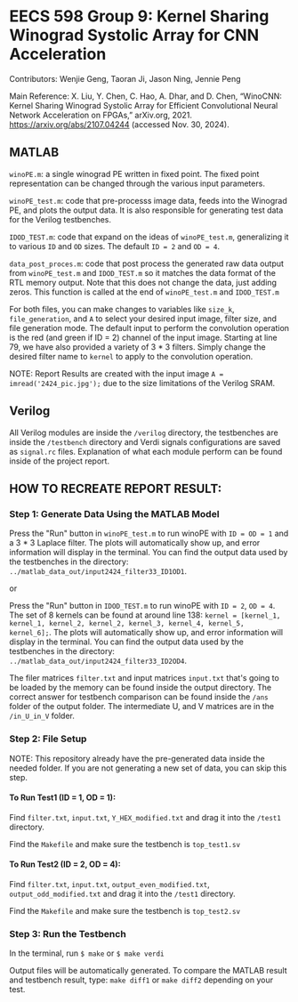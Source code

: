 # EECS 598 Group 9: Kernel Sharing Winograd Systolic Array for CNN Acceleration
Contributors: Wenjie Geng, Taoran Ji, Jason Ning, Jennie Peng 

Main Reference: X. Liu, Y. Chen, C. Hao, A. Dhar, and D. Chen, “WinoCNN: Kernel Sharing Winograd Systolic Array for Efficient Convolutional Neural Network Acceleration on FPGAs,” arXiv.org, 2021. https://arxiv.org/abs/2107.04244 (accessed Nov. 30, 2024).
‌
## MATLAB
`winoPE.m`: a single winograd PE written in fixed point. The fixed point representation can be changed through the various input parameters.

`winoPE_test.m`: code that pre-processs image data, feeds into the Winograd PE, and plots the output data. It is also responsible for generating test data for the Verilog testbenches.

`IDOD_TEST.m`: code that expand on the ideas of `winoPE_test.m`, generalizing it to various `ID` and `OD` sizes. The default `ID = 2` and `OD = 4`.

`data_post_proces.m`: code that post process the generated raw data output from `winoPE_test.m` and `IDOD_TEST.m` so it matches the data format of the RTL memory output. Note that this does not change the data, just adding zeros. This function is called at the end of `winoPE_test.m` and `IDOD_TEST.m` 

For both files, you can make changes to variables like `size_k`, `file_generation`, and `A` to select your desired input image, filter size, and file generation mode. The default input to perform the convolution operation is the red (and green if ID = 2) channel of the input image. Starting at line 79, we have also provided a variety of 3 * 3 filters. Simply change the desired filter name to `kernel` to apply to the convolution operation. 

NOTE: Report Results are created with the input image `A = imread('2424_pic.jpg');` due to the size limitations of the Verilog SRAM. 

## Verilog
All Verilog modules are inside the `/verilog` directory, the testbenches are inside the `/testbench` directory and Verdi signals configurations are saved as `signal.rc` files. Explanation of what each module perform can be found inside of the project report. 

## HOW TO RECREATE REPORT RESULT:

### Step 1: Generate Data Using the MATLAB Model
Press the "Run" button in `winoPE_test.m` to run winoPE with `ID = OD = 1` and a 3 * 3 Laplace filter. The plots will automatically show up, and error information will display in the terminal. You can find the output data used by the testbenches in the directory: `../matlab_data_out/input2424_filter33_ID1OD1`.

or

Press the "Run" button in `IDOD_TEST.m` to run winoPE with `ID = 2`, `OD = 4`. The set of 8 kernels can be found at around line 138: `kernel = [kernel_1, kernel_1, kernel_2, kernel_2, kernel_3, kernel_4, kernel_5, kernel_6];`. The plots will automatically show up, and error information will display in the terminal. You can find the output data used by the testbenches in the directory: `../matlab_data_out/input2424_filter33_ID2OD4`.

The filer matrices `filter.txt` and input matrices `input.txt` that's going to be loaded by the memory can be found inside the output directory. The correct answer for testbench comparison can be found inside the `/ans` folder of the output folder. The intermediate U, and V matrices are in the `/in_U_in_V` folder. 

### Step 2: File Setup 

NOTE: This repository already have the pre-generated data inside the needed folder. If you are not generating a new set of data, you can skip this step.

#### To Run Test1 (ID = 1, OD = 1):

Find `filter.txt`, `input.txt`, `Y_HEX_modified.txt` and drag it into the `/test1` directory.

Find the `Makefile` and make sure the testbench is `top_test1.sv`

#### To Run Test2 (ID = 2, OD = 4):
Find `filter.txt`, `input.txt`, `output_even_modified.txt`, `output_odd_modified.txt` and drag it into the `/test1` directory.

Find the `Makefile` and make sure the testbench is `top_test2.sv`

### Step 3: Run the Testbench

In the terminal, run `$ make` or `$ make verdi`

Output files will be automatically generated. To compare the MATLAB result and testbench result, type: `make diff1` or `make diff2` depending on your test.